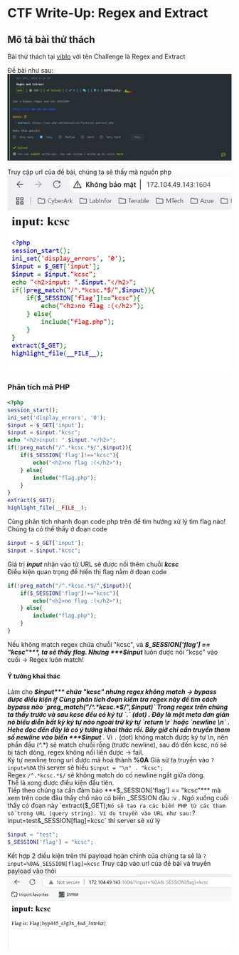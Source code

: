 # CTF Write-Up: Regex and Extract

## Mô tả bài thử thách  
Bài thử thách tại [viblo](https://ctf.viblo.asia/) với tên Challenge là Regex and Extract  

Đề bài như sau:  
![atl](Images/challenge.png)  

Truy cập url của đề bài, chúng ta sẽ thấy mã nguồn php
![atl](Images/php.png)  

### Phân tích mã PHP  
```php
<?php
session_start();
ini_set('display_errors', '0');
$input = $_GET['input'];
$input = $input."kcsc";
echo "<h2>input: ".$input."</h2>";
if(!preg_match("/^.*kcsc.*$/",$input)){
    if($_SESSION['flag']!=="kcsc"){
        echo("<h2>no flag :(</h2>");
    } else{
        include("flag.php");
    }
}
extract($_GET);
highlight_file(__FILE__);
```
Cùng phân tích nhanh đoạn code php trên để tìm hướng xử lý tìm flag nào!  
Chúng ta có thể thấy ở đoạn code  
```php
$input = $_GET['input'];
$input = $input."kcsc";
```  
Giá trị ***input*** nhận vào từ URL sẽ được nối thêm chuỗi ***kcsc***  
Điều kiện quan trọng để hiển thị flag nằm ở đoạn code  

```php
if(!preg_match("/^.*kcsc.*$/",$input)){
    if($_SESSION['flag']!=="kcsc"){
        echo("<h2>no flag :(</h2>");
    } else{
        include("flag.php");
    }
}
```  
Nếu không match regex chứa chuỗi "kcsc", và ***$_SESSION['flag'] == "kcsc"***, ta sẽ thấy flag.
Nhưng ***$input*** luôn được nối "kcsc" vào cuối → Regex luôn match!  

#### Ý tưởng khai thác  

Làm cho ***$input*** chứa "kcsc" nhưng regex không match → bypass được điều kiện if 
Cùng phân tích đoạn kiểm tra regex này để tìm cách bypass nào  
`preg_match("/^.*kcsc.*$/",$input)`
Trong regex trên chúng ta thấy trước và sau kcsc đều có ký tự `.` (dot) . Đây là một meta đơn giản nó biểu diễn bất kỳ ký tự nào ngoài trừ ký tự `return \r` hoặc `newline \n` . Hehe đọc đến đây là có ý tưởng khai thác rồi. Bây giờ chỉ cần truyền tham số newline vào biến ***$input*** . Vì `.` (dot) không match được ký tự \n, nên phần đầu (^.*) sẽ match chuỗi rỗng (trước newline), sau đó đến kcsc, nó sẽ bị tách dòng, regex không nối liền được → fail.  
Ký tự newline trong url được mã hoá thành **%0A** Giả sử ta truyền vào `?input=%0A` thì server sẽ hiểu `$input = "\n" . "kcsc";`  
Regex `/^.*kcsc.*$/` sẽ không match do có newline ngắt giữa dòng.  
Thế là xong được điều kiện đầu tiên.  
Tiếp theo chúng ta cần đảm bảo ***$_SESSION['flag'] == "kcsc"*** mà xem trên code đâu thấy chổ nào có biến _SESSION đâu :v . Ngó xuống cuối thấy có đoạn này `extract($_GET);` Nó sẽ tạo ra các biến PHP từ các tham số trong URL (query string). Ví dụ truyền vào URL như sau: `?input=test&_SESSION[flag]=kcsc` thì server sẽ xử lý 
```php 
$input = "test";
$_SESSION['flag'] = "kcsc";
```
Kết hợp 2 điều kiện trên thì payload hoàn chỉnh của chúng ta sẽ là `?input=%0A&_SESSION[flag]=kcsc`
Truy cập vào url của đề bài và truyền payload vào thôi 
![atl](Images/Flag.png) 